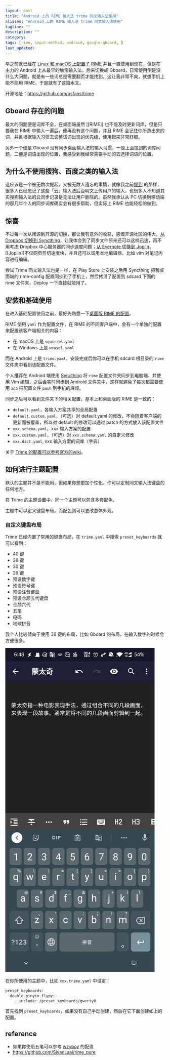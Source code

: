 ```yaml
---
layout: post
title: "Android 上的 RIME 输入法 trime 同文输入法使用"
aliases: "Android 上的 RIME 输入法 trime 同文输入法使用"
tagline: ""
description: ""
category: 
tags: [rime, input-method, android, google-gboard, ]
last_updated:
---
```


早之前就已经在 [Linux 和 macOS 上配置了 RIME](/post/2014/11/rime.html) 并且一直使用到现在，但是在主力的 Android 上从最早的触宝输入法，后来切换成 Gboard，日常使用倒是没什么大问题，就是有一些词总是需要翻页才能找到，这让我非常不爽，就想手机上能不能用 RIME，于是就有了这篇水文。

开源地址：<https://github.com/osfans/trime>

## Gboard 存在的问题
最大的问题便是词库不全，在桌面端虽然 [[RIME]] 也不能及时更新词库，但是只要我在 RIME 中输入一遍后，便再没有这个问题，并且 RIME 会记住你所造出来的词，并且根据输入习惯去调整该词出现的优先级，使用起来非常舒服。

另外一个便是 Gboard 没有同步桌面输入法的输入习惯，一是上面提到的词库问题，二便是词语出现的位置，我感受到我经常需要手动的去选择词语的位置。

## 为什么不使用搜狗、百度之类的输入法
这应该是一个被无数次提起，又被无数人遗忘的事情，就像我之前[提到](/post/2019/12/rime-input-method.html) 的那样，很多人已经忘记了这些「云」输入法后台明文上传用户的输入，也很多人不知道其实搜狗输入法的云同步记录是无法让用户删除的。虽然我承认从 PC 切换到移动端的那几年个人的同步词库确实会有很多帮助，但实际上 RIME 也能轻松的做到。

## 惊喜
不过每一次从闭源到开源的切换，都让我有意外的收获，感慨开源社区的伟大，[从 Dropbox 切换到 Syncthing](/post/2019/10/syncthing.html)，让我体会到了同步文件原来还可以这样迅速，再不用考虑 Dropbox 中心服务器的同步速度问题；[从 Evernote 切换到 Joplin](/post/2019/10/joplin-best-evernote-alternative-i-ever-used.html)，[[Joplin]]不仅网页剪切速度快，并且还可以调用本地编辑器，比如 vim 对笔记内容进行编辑。

尝试 Trime 同文输入法也是一样，在 Play Store 上安装之后用 Syncthing 把我桌面端的 rime-config 配置同步到了手机上，然后拷贝了配置到 sdcard 下面的 rime 文件夹，Deploy 一下直接就能用了。

## 安装和基础使用
在进入基础配置使用之前，最好先熟悉一下[桌面版 RIME 的配置](/post/2014/11/rime.html)。

RIME 使用 `yaml` 作为配置文件，在 RIME 的不同客户端中，会有一个单独的配置来配置该客户端相关的内容：

- 在 macOS 上是 `squirrel.yaml`
- 在 Windows 上是 `weasel.yaml`

而在 Android 上是 `trime.yaml`，安装完成后你可以在手机 sdcard 根目录的 `rime` 文件夹中看到该配置文件。

个人推荐在 Android 端使用 [Syncthing](/post/2019/10/syncthing.html) 将 `rime` 配置文件夹同步到电脑端，并使用 Vim 编辑，之后会实时同步到 Android 文件夹中，这样就避免了每次都需要使用 `adb` 把配置文件 `push` 到手机的麻烦。

同步之后可以看到文件夹下的相关配置，基本上和桌面版的 RIME 是一致的：

- `default.yaml`，各输入方案共享的全局配置
- `default.custom.yaml`，（可选）对 default.yaml 的修改，不会随着客户端的更新而被覆盖，所以对 default 的修改可以通过 patch 的方式放入该配置文件
- `xxx.schema.yaml`，xxx 输入方案的配置
- `xxx.custom.yaml`，（可选）对 `xxx.schema.yaml` 的自定义修改
- `xxx.dict.yaml`, xxx 输入方案的词库（字典）

关于 [Trime 的配置可以参考官方的wiki](https://github.com/osfans/trime/wiki/trime.yaml%E8%A9%B3%E8%A7%A3)。


## 如何进行主题配置
默认的主题并不是不能用，但如果你想更加个性化，你可以定制同文输入法键盘的任何地方。

在 Trime 的主题设置中，同一个主题可以包含多套配色。

主题中可以定义键盘布局，而配色则可以更改总体外观。

### 自定义键盘布局
Trime 已经内置了常用的键盘布局，在 `trime.yaml` 中搜索 `preset_keyboards` 就可以看到：

- 40 键
- 36 键
- 30 键
- 26 键
- 预设数字键
- 预设符号键
- 预设注音键盘
- 预设仓颉五代键盘
- 仓颉六代
- 五笔
- 电码
- 地球拼音

我个人比较倾向于使用 36 键的布局，比如 Gboard 的布局，在输入数字的时候会方便很多。

![Screenshot_gboard_keyboard.jpg](/assets/Screenshot_gboard_keyboard.jpg)

在你所使用的主题中，比如 `xxx.trime.yaml` 中设定：

    preset_keyboards:  
      double_pinyin_flypy:
        __include: /preset_keyboards/qwerty0
    
首先找到 `preset_keyboards`，如果没有自己手动创建，然后在它下面创建如上的配置。 


## reference

- 如果你使用五笔可以参考 [wzyboy](https://wzyboy.im/post/1251.html) 的配置
- <https://github.com/SivanLaai/rime_pure>